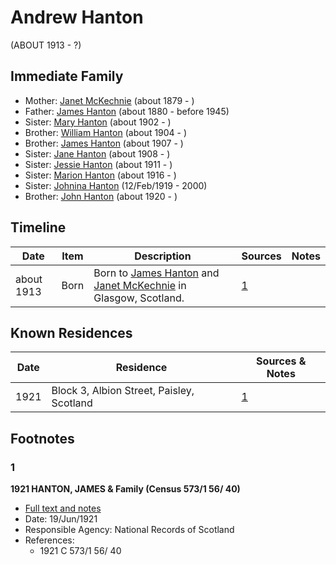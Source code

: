 ﻿---
layout: person
subject_key: i53392578
permalink: /people/i53392578
---

# Andrew Hanton
(ABOUT 1913 - ?)

## Immediate Family

* Mother: [Janet McKechnie](./@47324688@-janet-mckechnie-b1879-d.md) (about 1879 - )
* Father: [James Hanton](./@71830064@-james-hanton-b1880-d1945.md) (about 1880 - before 1945)
* Sister: [Mary Hanton](./@24857040@-mary-hanton-b1902-d.md) (about 1902 - )
* Brother: [William Hanton](./@19187808@-william-hanton-b1904-d.md) (about 1904 - )
* Brother: [James Hanton](./@30630538@-james-hanton-b1907-d.md) (about 1907 - )
* Sister: [Jane Hanton](./@65592941@-jane-hanton-b1908-d.md) (about 1908 - )
* Sister: [Jessie Hanton](./@56011610@-jessie-hanton-b1911-d.md) (about 1911 - )
* Sister: [Marion Hanton](./@27083581@-marion-hanton-b1916-d.md) (about 1916 - )
* Sister: [Johnina Hanton](./@68592798@-johnina-hanton-b1919-2-12-d2000.md) (12/Feb/1919 - 2000)
* Brother: [John Hanton](./@30651959@-john-hanton-b1920-d.md) (about 1920 - )

## Timeline

Date | Item | Description | Sources | Notes
---|---|---|---|---
about 1913 | Born | Born to [James Hanton](./@71830064@-james-hanton-b1880-d1945.md) and [Janet McKechnie](./@47324688@-janet-mckechnie-b1879-d.md) in Glasgow, Scotland. | [1](#1) | 

## Known Residences

Date | Residence | Sources & Notes
---|---|---
1921 | Block 3, Albion Street, Paisley, Scotland | [1](#1)

## Footnotes

### 1

**1921 HANTON, JAMES & Family (Census 573/1 56/ 40)**

* [Full text and notes](../sources/@76935052@-1921-hanton,-james-&-family-census-573-1-56-40-.md)
* Date: 19/Jun/1921
* Responsible Agency: National Records of Scotland
* References: 
  * 1921 C 573/1 56/ 40


